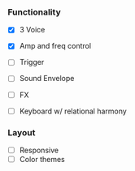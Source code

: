 ### Functionality

- [x] 3 Voice
- [x] Amp and freq control
- [ ] Trigger
- [ ] Sound Envelope
- [ ] FX
- [ ] Keyboard w/ relational harmony


### Layout

- [ ] Responsive
- [ ] Color themes
